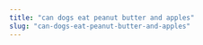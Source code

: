 ```yaml
---
title: "can dogs eat peanut butter and apples"
slug: "can-dogs-eat-peanut-butter-and-apples"
---
```


